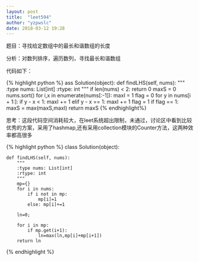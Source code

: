 ```yaml
---
layout: post
title:  "leet594"
author: "yzpwslc"
date: 2018-03-12 19:28
---
```


<p>题目：寻找给定数组中的最长和谐数组的长度</p>
<p>分析：对数列排序，遍历数列，寻找最长和谐数组</p>
<p>代码如下：</p>
{% highlight python %}
ass Solution(object):
    def findLHS(self, nums):
        """
        :type nums: List[int]
        :rtype: int
        """
        if len(nums) < 2:
            return 0
        maxS = 0
        nums.sort()
        for i,x in enumerate(nums[:-1]):
            maxI = 1
            flag = 0
            for y in nums[i + 1:]:
                if y - x < 1:
                    maxI += 1
                elif y - x == 1:
                    maxI += 1
                    flag = 1
            if flag == 1:
                maxS = max(maxS,maxI)
        return maxS
{% endhighlight%}
<p>思考：这段代码空间消耗较大，在leet系统超出限制，未通过，讨论区中看到比较优秀的方案，采用了hashmap,还有采用collection模块的Counter方法，这两种效率都高很多</p>
{% highlight python %}
class Solution(object):
    
    def findLHS(self, nums):
        """
        :type nums: List[int]
        :rtype: int
        """
        mp={}
        for i in nums:
            if i not in mp:
                mp[i]=1
            else: mp[i]+=1
            
        ln=0;
        
        for i in mp:
            if mp.get(i+1):
                ln=max(ln,mp[i]+mp[i+1])
        return ln  
{% endhighlight %}
